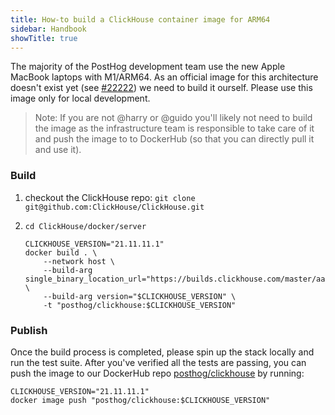 ```yaml
---
title: How-to build a ClickHouse container image for ARM64
sidebar: Handbook
showTitle: true
---
```


The majority of the PostHog development team use the new Apple MacBook laptops with M1/ARM64. As an official image for this architecture doesn't exist yet (see [#22222](https://github.com/ClickHouse/ClickHouse/issues/22222)) we need to build it ourself. Please use this image only for local development.

> Note: If you are not @harry or @guido you'll likely not need to build the image as the infrastructure team is responsible to take care of it and push the image to to DockerHub (so that you can directly pull it and use it).

### Build
1. checkout the ClickHouse repo: `git clone git@github.com:ClickHouse/ClickHouse.git`
1.  ```shell
    cd ClickHouse/docker/server

    CLICKHOUSE_VERSION="21.11.11.1"
    docker build . \
        --network host \
        --build-arg single_binary_location_url="https://builds.clickhouse.com/master/aarch64/clickhouse" \
        --build-arg version="$CLICKHOUSE_VERSION" \
        -t "posthog/clickhouse:$CLICKHOUSE_VERSION"
    ```

### Publish
Once the build process is completed, please spin up the stack locally and run the test suite. After you've verified all the tests are passing, you can push the image to our DockerHub repo [posthog/clickhouse](https://hub.docker.com/repository/docker/posthog/clickhouse) by running:
```shell
CLICKHOUSE_VERSION="21.11.11.1"
docker image push "posthog/clickhouse:$CLICKHOUSE_VERSION"
```

